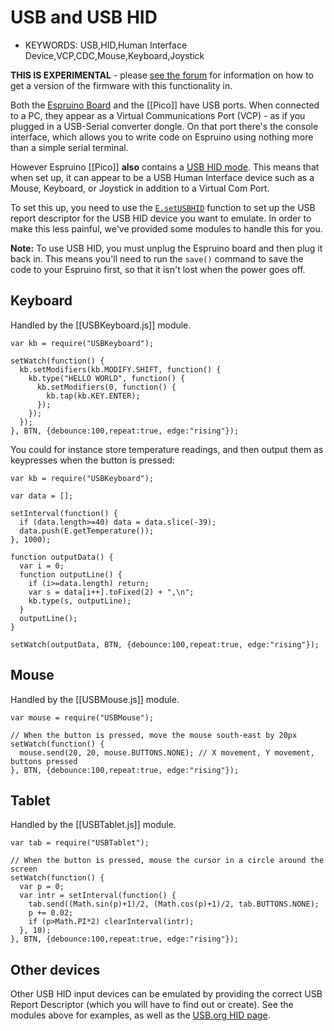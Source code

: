 <!--- Copyright (c) 2015 Gordon Williams, Pur3 Ltd. See the file LICENSE for copying permission. -->
USB and USB HID
=============

* KEYWORDS: USB,HID,Human Interface Device,VCP,CDC,Mouse,Keyboard,Joystick

**THIS IS EXPERIMENTAL** - please [see the forum](http://forum.espruino.com/conversations/268671) for information on how to get a version of the firmware with this functionality in.

Both the [Espruino Board](/EspruinoBoard) and the [[Pico]] have USB ports. When connected to a PC, they appear as a Virtual Communications Port (VCP) - as if you plugged in a USB-Serial converter dongle. On that port there's the console interface, which allows you to write code on Espruino using nothing more than a simple serial terminal.

However Espruino [[Pico]] **also** contains a [USB HID mode](http://en.wikipedia.org/wiki/USB_human_interface_device_class). This means that when set up, it can appear to be a USB Human Interface device such as a Mouse, Keyboard, or Joystick in addition to a Virtual Com Port.

To set this up, you need to use the [`E.setUSBHID`](/Reference#l_E_setUSBHID) function to set up the USB report descriptor for the USB HID device you want to emulate. In order to make this less painful, we've provided some modules to handle this for you.

**Note:** To use USB HID, you must unplug the Espruino board and then plug it back in. This means you'll need to run the `save()` command to save the code to your Espruino first, so that it isn't lost when the power goes off.

Keyboard
-------

Handled by the [[USBKeyboard.js]] module.

```
var kb = require("USBKeyboard");

setWatch(function() {
  kb.setModifiers(kb.MODIFY.SHIFT, function() {
    kb.type("HELLO WORLD", function() {
      kb.setModifiers(0, function() {
        kb.tap(kb.KEY.ENTER); 
      });
    });
  });
}, BTN, {debounce:100,repeat:true, edge:"rising"});
```

You could for instance store temperature readings, and then output them as keypresses when the button is pressed:

```
var kb = require("USBKeyboard");

var data = [];

setInterval(function() {
  if (data.length>=40) data = data.slice(-39);
  data.push(E.getTemperature());
}, 1000);

function outputData() {
  var i = 0;
  function outputLine() {
    if (i>=data.length) return;
    var s = data[i++].toFixed(2) + ",\n";
    kb.type(s, outputLine);
  }
  outputLine();
}

setWatch(outputData, BTN, {debounce:100,repeat:true, edge:"rising"});
```

Mouse
-----

Handled by the [[USBMouse.js]] module.

```
var mouse = require("USBMouse");

// When the button is pressed, move the mouse south-east by 20px
setWatch(function() {
  mouse.send(20, 20, mouse.BUTTONS.NONE); // X movement, Y movement, buttons pressed
}, BTN, {debounce:100,repeat:true, edge:"rising"});
```


Tablet
-----

Handled by the [[USBTablet.js]] module.

```
var tab = require("USBTablet");

// When the button is pressed, mouse the cursor in a circle around the screen
setWatch(function() {
  var p = 0;
  var intr = setInterval(function() {
    tab.send((Math.sin(p)+1)/2, (Math.cos(p)+1)/2, tab.BUTTONS.NONE);
    p += 0.02;
    if (p>Math.PI*2) clearInterval(intr);
  }, 10);
}, BTN, {debounce:100,repeat:true, edge:"rising"});
```


Other devices
------------

Other USB HID input devices can be emulated by providing the correct USB Report Descriptor (which you will have to find out or create). See the modules above for examples, as well as the [USB.org HID page](http://www.usb.org/developers/hidpage).
